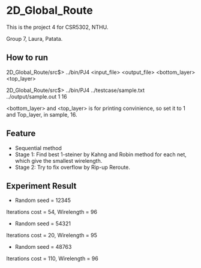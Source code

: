 # 2D_Global_Route

This is the project 4 for CSR5302, NTHU.

Group 7, Laura, Patata.

## How to run

2D_Global_Route/src$> ../bin/PJ4 <input_file> <output_file> <bottom_layer> <top_layer> 

2D_Global_Route/src$> ../bin/PJ4 ../testcase/sample.txt ../output/sample.out 1 16

<bottom_layer> and <top_layer> is for printing convinience, so set it to 1 and Top_layer, in sample, 16.

## Feature

- Sequential method
- Stage 1: Find best 1-steiner by Kahng and Robin method for each net, which give the smallest wirelength.
- Stage 2: Try to fix overflow by Rip-up Reroute.


## Experiment Result

- Random seed = 12345

Iterations cost = 54, Wirelength = 96

- Random seed = 54321

Iterations cost = 20, Wirelength = 95

- Random seed = 48763

Iterations cost = 110, Wirelength = 96
